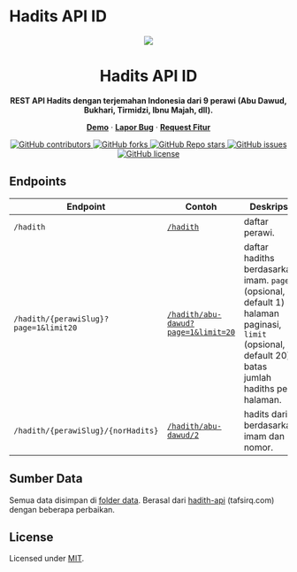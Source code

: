 # Hadits API ID

<div align="center">
  <a href="./">
    <img src="./assets/logo.png">
  </a>
  <h1 align="center">Hadits API ID</h1>
  <p align="center">
      <strong>REST API Hadits dengan terjemahan Indonesia dari 9 perawi (Abu Dawud, Bukhari, Tirmidzi, Ibnu Majah, dll).</strong>
  </p>
   <p align="center">
    <a href="https://hadits-api-id.vercel.app"><strong>Demo</strong></a> · <a href="https://github.com/renomureza/hadits-api-id/issues"><strong>Lapor Bug</strong></a> · <a href="https://github.com/renomureza/hadits-api-id/issues"><strong>Request Fitur</strong></a>
  </p>
  <a href="https://github.com/renomureza/hadits-api-id/graphs/contributors">
    <img alt="GitHub contributors" src="https://img.shields.io/github/contributors/renomureza/hadits-api-id">
  </a>
  <a href="https://github.com/renomureza/hadits-api-id/network/members">
    <img alt="GitHub forks" src="https://img.shields.io/github/forks/renomureza/hadits-api-id">
  </a>
  <a href="https://github.com/renomureza/hadits-api-id/stargazers">
    <img alt="GitHub Repo stars" src="https://img.shields.io/github/stars/renomureza/hadits-api-id">
  </a>
  <a href="https://github.com/renomureza/hadits-api-id/issues">
    <img alt="GitHub issues" src="https://img.shields.io/github/issues/renomureza/hadits-api-id">
  </a>
  <a href="https://github.com/renomureza/hadits-api-id/blob/main/LICENSE">
  <img alt="GitHub license" src="https://img.shields.io/github/license/renomureza/hadits-api-id">
  </a>
</div>

## Endpoints

| Endpoint                              | Contoh                                                                                                 | Deskripsi                                                                                                                                        |
| ------------------------------------- | ------------------------------------------------------------------------------------------------------ | ------------------------------------------------------------------------------------------------------------------------------------------------ |
| `/hadith`                             | [`/hadith`](https://hadits-api-id.vercel.app/hadith)                                                   | daftar perawi.                                                                                                                                   |
| `/hadith/{perawiSlug}?page=1&limit20` | [`/hadith/abu-dawud?page=1&limit=20`](https://hadits-api-id.vercel.app//hadith/abu-dawud?page=1&limit) | daftar hadiths berdasarkan imam. `page` (opsional, default 1) halaman paginasi, `limit` (opsional, default 20) batas jumlah hadiths per halaman. |
| `/hadith/{perawiSlug}/{norHadits}`    | [`/hadith/abu-dawud/2`](https://hadits-api-id.vercel.app/hadith/abu-dawud/2)                           | hadits dari berdasarkan imam dan nomor.                                                                                                          |

## Sumber Data

Semua data disimpan di [folder data](https://github.com/renomureza/hadits-api-id/tree/main/data). Berasal dari [hadith-api](https://github.com/sutanlab/hadith-api) (tafsirq.com) dengan beberapa perbaikan.

## License

Licensed under [MIT](https://opensource.org/licenses/MIT).
